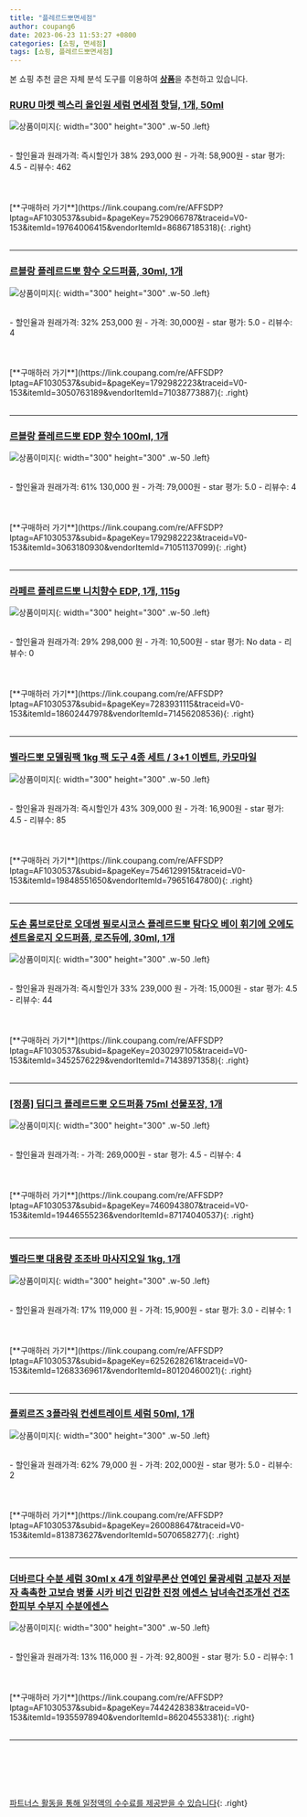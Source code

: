 ```yaml
---
title: "플레르드뽀면세점"
author: coupang6
date: 2023-06-23 11:53:27 +0800
categories: [쇼핑, 면세점]
tags: [쇼핑, 플레르드뽀면세점]
---
```


본 쇼핑 추천 글은 자체 분석 도구를 이용하여 [**상품**](https://link.coupang.com/a/bao1ui)을 추천하고 있습니다.

### [RURU 마켓 렉스리 올인원 세럼 면세점 핫딜, 1개, 50ml](https://link.coupang.com/re/AFFSDP?lptag=AF1030537&subid=&pageKey=7529066787&traceid=V0-153&itemId=19764006415&vendorItemId=86867185318)

![상품이미지](https://thumbnail10.coupangcdn.com/thumbnails/remote/230x230ex/image/vendor_inventory/bb86/7e2d4fc479774d5d7fb5c0ff4149500554e04bec073f8f799be429ae003b.jpg){: width="300" height="300" .w-50 .left}


<br>
- 할인율과 원래가격: 즉시할인가 38%  293,000   원
- 가격: 58,900원
- star 평가: 4.5
- 리뷰수: 462
<br>
<br>
<br>
<br>
[**구매하러 가기**](https://link.coupang.com/re/AFFSDP?lptag=AF1030537&subid=&pageKey=7529066787&traceid=V0-153&itemId=19764006415&vendorItemId=86867185318){: .right}
<br>
<br>

---

### [르블랑 플레르드뽀 향수 오드퍼퓸, 30ml, 1개](https://link.coupang.com/re/AFFSDP?lptag=AF1030537&subid=&pageKey=1792982223&traceid=V0-153&itemId=3050763189&vendorItemId=71038773887)

![상품이미지](https://thumbnail9.coupangcdn.com/thumbnails/remote/230x230ex/image/retail/images/180074091912125-7337eeba-aa6e-4539-975d-0f832694502a.jpg){: width="300" height="300" .w-50 .left}


<br>
- 할인율과 원래가격: 32%  253,000   원
- 가격: 30,000원
- star 평가: 5.0
- 리뷰수: 4
<br>
<br>
<br>
<br>
[**구매하러 가기**](https://link.coupang.com/re/AFFSDP?lptag=AF1030537&subid=&pageKey=1792982223&traceid=V0-153&itemId=3050763189&vendorItemId=71038773887){: .right}
<br>
<br>

---

### [르블랑 플레르드뽀 EDP 향수 100ml, 1개](https://link.coupang.com/re/AFFSDP?lptag=AF1030537&subid=&pageKey=1792982223&traceid=V0-153&itemId=3063180930&vendorItemId=71051137099)

![상품이미지](https://thumbnail7.coupangcdn.com/thumbnails/remote/230x230ex/image/retail/images/180074122612332-ffcc8938-c226-4dc3-8a4a-a5452140734b.jpg){: width="300" height="300" .w-50 .left}


<br>
- 할인율과 원래가격: 61%  130,000   원
- 가격: 79,000원
- star 평가: 5.0
- 리뷰수: 4
<br>
<br>
<br>
<br>
[**구매하러 가기**](https://link.coupang.com/re/AFFSDP?lptag=AF1030537&subid=&pageKey=1792982223&traceid=V0-153&itemId=3063180930&vendorItemId=71051137099){: .right}
<br>
<br>

---

### [라페르 플레르드뽀 니치향수 EDP, 1개, 115g](https://link.coupang.com/re/AFFSDP?lptag=AF1030537&subid=&pageKey=7283931115&traceid=V0-153&itemId=18602447978&vendorItemId=71456208536)

![상품이미지](https://thumbnail8.coupangcdn.com/thumbnails/remote/230x230ex/image/retail/images/3613366097834839-2a7dd08a-e499-4f8a-909d-0b15e9f51a2d.jpg){: width="300" height="300" .w-50 .left}


<br>
- 할인율과 원래가격: 29%  298,000   원
- 가격: 10,500원
- star 평가: No data
- 리뷰수: 0
<br>
<br>
<br>
<br>
[**구매하러 가기**](https://link.coupang.com/re/AFFSDP?lptag=AF1030537&subid=&pageKey=7283931115&traceid=V0-153&itemId=18602447978&vendorItemId=71456208536){: .right}
<br>
<br>

---

### [벨라드뽀 모델링팩 1kg 팩 도구 4종 세트 / 3+1 이벤트, 카모마일](https://link.coupang.com/re/AFFSDP?lptag=AF1030537&subid=&pageKey=7546129915&traceid=V0-153&itemId=19848551650&vendorItemId=79651647800)

![상품이미지](https://thumbnail10.coupangcdn.com/thumbnails/remote/230x230ex/image/vendor_inventory/a275/b9a73800a8d54719218ad68317e94eac9ea0fdb52797e11359f24237d3a8.jpg){: width="300" height="300" .w-50 .left}


<br>
- 할인율과 원래가격: 즉시할인가 43%  309,000   원
- 가격: 16,900원
- star 평가: 4.5
- 리뷰수: 85
<br>
<br>
<br>
<br>
[**구매하러 가기**](https://link.coupang.com/re/AFFSDP?lptag=AF1030537&subid=&pageKey=7546129915&traceid=V0-153&itemId=19848551650&vendorItemId=79651647800){: .right}
<br>
<br>

---

### [도손 롬브로단로 오데썽 필로시코스 플레르드뽀 탐다오 베이 휘기에 오에도 센트올로지 오드퍼퓸, 로즈듀에, 30ml, 1개](https://link.coupang.com/re/AFFSDP?lptag=AF1030537&subid=&pageKey=2030297105&traceid=V0-153&itemId=3452576229&vendorItemId=71438971358)

![상품이미지](https://thumbnail6.coupangcdn.com/thumbnails/remote/230x230ex/image/vendor_inventory/fd52/4da13c04045bf20ca12d16be806fde4ecb1eed13d0b33cb34df19dd26d2b.jpg){: width="300" height="300" .w-50 .left}


<br>
- 할인율과 원래가격: 즉시할인가 33%  239,000   원
- 가격: 15,000원
- star 평가: 4.5
- 리뷰수: 44
<br>
<br>
<br>
<br>
[**구매하러 가기**](https://link.coupang.com/re/AFFSDP?lptag=AF1030537&subid=&pageKey=2030297105&traceid=V0-153&itemId=3452576229&vendorItemId=71438971358){: .right}
<br>
<br>

---

### [[정품] 딥디크 플레르드뽀 오드퍼퓸 75ml 선물포장, 1개](https://link.coupang.com/re/AFFSDP?lptag=AF1030537&subid=&pageKey=7460943807&traceid=V0-153&itemId=19446555236&vendorItemId=87174040537)

![상품이미지](https://thumbnail9.coupangcdn.com/thumbnails/remote/230x230ex/image/vendor_inventory/5eed/1feb8f9b14a8d8a88de7068acbe30fcc811962a664ba60d481343b3a13c7.jpg){: width="300" height="300" .w-50 .left}


<br>
- 할인율과 원래가격: 
- 가격: 269,000원
- star 평가: 4.5
- 리뷰수: 4
<br>
<br>
<br>
<br>
[**구매하러 가기**](https://link.coupang.com/re/AFFSDP?lptag=AF1030537&subid=&pageKey=7460943807&traceid=V0-153&itemId=19446555236&vendorItemId=87174040537){: .right}
<br>
<br>

---

### [벨라드뽀 대용량 조조바 마사지오일 1kg, 1개](https://link.coupang.com/re/AFFSDP?lptag=AF1030537&subid=&pageKey=6252628261&traceid=V0-153&itemId=12683369617&vendorItemId=80120460021)

![상품이미지](https://thumbnail6.coupangcdn.com/thumbnails/remote/230x230ex/image/vendor_inventory/d1e6/b2b2578d671590c2461adb3cad4da727c6001aec7659e63e406879749ca3.jpg){: width="300" height="300" .w-50 .left}


<br>
- 할인율과 원래가격: 17%  119,000   원
- 가격: 15,900원
- star 평가: 3.0
- 리뷰수: 1
<br>
<br>
<br>
<br>
[**구매하러 가기**](https://link.coupang.com/re/AFFSDP?lptag=AF1030537&subid=&pageKey=6252628261&traceid=V0-153&itemId=12683369617&vendorItemId=80120460021){: .right}
<br>
<br>

---

### [플뢰르즈 3플라워 컨센트레이트 세럼 50ml, 1개](https://link.coupang.com/re/AFFSDP?lptag=AF1030537&subid=&pageKey=260088647&traceid=V0-153&itemId=813873627&vendorItemId=5070658277)

![상품이미지](https://thumbnail7.coupangcdn.com/thumbnails/remote/230x230ex/image/vendor_inventory/650d/37ab689f53f999dbae4a0a0d5585db56074e4e8dddf9533f4d067f1f2ab5.png){: width="300" height="300" .w-50 .left}


<br>
- 할인율과 원래가격: 62%  79,000   원
- 가격: 202,000원
- star 평가: 5.0
- 리뷰수: 2
<br>
<br>
<br>
<br>
[**구매하러 가기**](https://link.coupang.com/re/AFFSDP?lptag=AF1030537&subid=&pageKey=260088647&traceid=V0-153&itemId=813873627&vendorItemId=5070658277){: .right}
<br>
<br>

---

### [더바르다 수분 세럼 30ml x 4개 히알루론산 연예인 물광세럼 고분자 저분자 촉촉한 고보습 병풀 시카 비건 민감한 진정 에센스 남녀속건조개선 건조한피부 수부지 수분에센스](https://link.coupang.com/re/AFFSDP?lptag=AF1030537&subid=&pageKey=7442428383&traceid=V0-153&itemId=19355978940&vendorItemId=86204553381)

![상품이미지](https://thumbnail9.coupangcdn.com/thumbnails/remote/230x230ex/image/vendor_inventory/fb23/3219976bd6b659a5eaba74440ca19139924574326c86a28100c190e10b95.jpg){: width="300" height="300" .w-50 .left}


<br>
- 할인율과 원래가격: 13%  116,000   원
- 가격: 92,800원
- star 평가: 5.0
- 리뷰수: 1
<br>
<br>
<br>
<br>
[**구매하러 가기**](https://link.coupang.com/re/AFFSDP?lptag=AF1030537&subid=&pageKey=7442428383&traceid=V0-153&itemId=19355978940&vendorItemId=86204553381){: .right}
<br>
<br>

---
<br><br><br><br><br> [파트너스 활동을 통해 일정액의 수수료를 제공받을 수 있습니다](https://link.coupang.com/a/bao1ui){: .right}